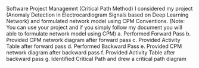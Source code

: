Software Project Managemnt (Critical Path Method)
I considered my project (Anomaly Detection in Electrocardiogram Signals based on Deep Learning Network) and formulated network model using CPM Conventions. 
(Note: You can use your project and if you simply follow my document you will able to formulate network model using CPM)
a.	Performed Forward Pass 
b.	Provided CPM network diagram after forward pass
c.	Provided Activity Table after forward pass
d.	Performed Backward Pass 
e.	Provided CPM network diagram after backward pass
f.	Provided Activity Table after backward pass
g.	Identified Critical Path and drew a critical path diagram
